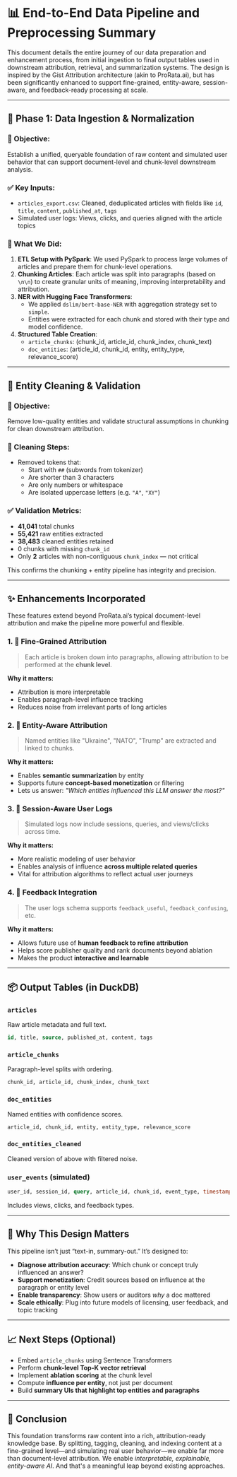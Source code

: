 # 📊 End-to-End Data Pipeline and Preprocessing Summary

This document details the entire journey of our data preparation and enhancement process, from initial ingestion to final output tables used in downstream attribution, retrieval, and summarization systems. The design is inspired by the Gist Attribution architecture (akin to ProRata.ai), but has been significantly enhanced to support fine-grained, entity-aware, session-aware, and feedback-ready processing at scale.

---

## 🏁 Phase 1: Data Ingestion & Normalization

### 🎯 Objective:

Establish a unified, queryable foundation of raw content and simulated user behavior that can support document-level and chunk-level downstream analysis.

### ✅ Key Inputs:

- `articles_export.csv`: Cleaned, deduplicated articles with fields like `id`, `title`, `content`, `published_at`, `tags`
- Simulated user logs: Views, clicks, and queries aligned with the article topics

### 🔨 What We Did:

1. **ETL Setup with PySpark**: We used PySpark to process large volumes of articles and prepare them for chunk-level operations.
2. **Chunking Articles**: Each article was split into paragraphs (based on `\n\n`) to create granular units of meaning, improving interpretability and attribution.
3. **NER with Hugging Face Transformers**:
   - We applied `dslim/bert-base-NER` with aggregation strategy set to `simple`.
   - Entities were extracted for each chunk and stored with their type and model confidence.
4. **Structured Table Creation**:
   - `article_chunks`: (chunk\_id, article\_id, chunk\_index, chunk\_text)
   - `doc_entities`: (article\_id, chunk\_id, entity, entity\_type, relevance\_score)

---

## 🧼 Entity Cleaning & Validation

### 🎯 Objective:

Remove low-quality entities and validate structural assumptions in chunking for clean downstream attribution.

### 🧹 Cleaning Steps:

- Removed tokens that:
  - Start with `##` (subwords from tokenizer)
  - Are shorter than 3 characters
  - Are only numbers or whitespace
  - Are isolated uppercase letters (e.g. `"A"`, `"XY"`)

### ✅ Validation Metrics:

- **41,041** total chunks
- **55,421** raw entities extracted
- **38,483** cleaned entities retained
- 0 chunks with missing `chunk_id`
- Only **2** articles with non-contiguous `chunk_index` — not critical

This confirms the chunking + entity pipeline has integrity and precision.

---

## ✨ Enhancements Incorporated

These features extend beyond ProRata.ai’s typical document-level attribution and make the pipeline more powerful and flexible.

### 1. 📌 Fine-Grained Attribution

> Each article is broken down into paragraphs, allowing attribution to be performed at the **chunk level**.

**Why it matters:**

- Attribution is more interpretable
- Enables paragraph-level influence tracking
- Reduces noise from irrelevant parts of long articles

### 2. 🧠 Entity-Aware Attribution

> Named entities like "Ukraine", "NATO", "Trump" are extracted and linked to chunks.

**Why it matters:**

- Enables **semantic summarization** by entity
- Supports future **concept-based monetization** or filtering
- Lets us answer: *"Which entities influenced this LLM answer the most?"*

### 3. 🔁 Session-Aware User Logs

> Simulated logs now include sessions, queries, and views/clicks across time.

**Why it matters:**

- More realistic modeling of user behavior
- Enables analysis of influence **across multiple related queries**
- Vital for attribution algorithms to reflect actual user journeys

### 4. 💬 Feedback Integration

> The user logs schema supports `feedback_useful`, `feedback_confusing`, etc.

**Why it matters:**

- Allows future use of **human feedback to refine attribution**
- Helps score publisher quality and rank documents beyond ablation
- Makes the product **interactive and learnable**

---

## 📦 Output Tables (in DuckDB)

### `articles`

Raw article metadata and full text.

```sql
id, title, source, published_at, content, tags
```

### `article_chunks`

Paragraph-level splits with ordering.

```sql
chunk_id, article_id, chunk_index, chunk_text
```

### `doc_entities`

Named entities with confidence scores.

```sql
article_id, chunk_id, entity, entity_type, relevance_score
```

### `doc_entities_cleaned`

Cleaned version of above with filtered noise.

### `user_events` (simulated)

```sql
user_id, session_id, query, article_id, chunk_id, event_type, timestamp
```

Includes views, clicks, and feedback types.

---

## 🧭 Why This Design Matters

This pipeline isn’t just “text-in, summary-out.” It’s designed to:

- **Diagnose attribution accuracy**: Which chunk or concept truly influenced an answer?
- **Support monetization**: Credit sources based on influence at the paragraph or entity level
- **Enable transparency**: Show users or auditors *why* a doc mattered
- **Scale ethically**: Plug into future models of licensing, user feedback, and topic tracking

---

## 📈 Next Steps (Optional)

- Embed `article_chunks` using Sentence Transformers
- Perform **chunk-level Top-K vector retrieval**
- Implement **ablation scoring** at the chunk level
- Compute **influence per entity**, not just per document
- Build **summary UIs that highlight top entities and paragraphs**

---

## 🏁 Conclusion

This foundation transforms raw content into a rich, attribution-ready knowledge base. By splitting, tagging, cleaning, and indexing content at a fine-grained level—and simulating real user behavior—we enable far more than document-level attribution. We enable *interpretable, explainable, entity-aware AI*. And that's a meaningful leap beyond existing approaches.

